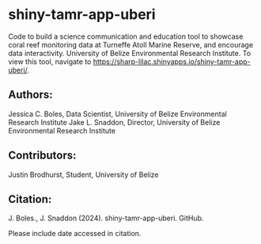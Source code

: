 # shiny-tamr-app-uberi
 Code to build a science communication and education tool to showcase coral reef monitoring data at Turneffe Atoll Marine Reserve, and encourage data interactivity. University of Belize Environmental Research Institute. To view this tool, navigate to https://sharp-lilac.shinyapps.io/shiny-tamr-app-uberi/.

## Authors:
Jessica C. Boles, Data Scientist, University of Belize Environmental Research Institute
Jake L. Snaddon, Director, University of Belize Environmental Research Institute

## Contributors:
Justin Brodhurst, Student, University of Belize

## Citation:
J. Boles., J. Snaddon (2024). shiny-tamr-app-uberi. GitHub. 

Please include date accessed in citation.
